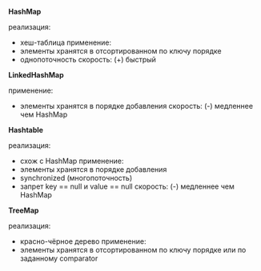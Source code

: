 **HashMap**

реализация:
- хеш-таблица
применение:
- элементы хранятся в отсортированном по ключу порядке
- однопоточность
скорость:
(+) быстрый

**LinkedHashMap**

применение:
- элементы хранятся в порядке добавления
скорость:
(-) медленнее чем HashMap

**Hashtable**

реализация:
- схож с HashMap
применение:
- элементы хранятся в порядке добавления
- synchronized (многопоточность)
- запрет key == null и value == null
скорость:
(-) медленнее чем HashMap

**TreeMap**

реализация:
- красно-чёрное дерево
применение:
- элементы хранятся в отсортированном по ключу порядке или по заданному comparator